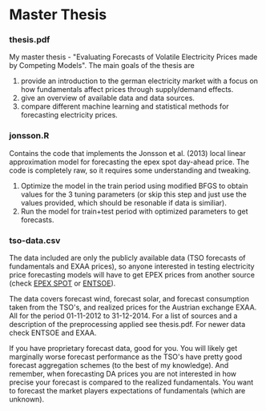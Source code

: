 # Master Thesis

### thesis.pdf
My master thesis - "Evaluating Forecasts of Volatile Electricity Prices made by Competing Models". The main goals of the thesis are 

1. provide an introduction to the german electricity market with a focus on how fundamentals affect prices through supply/demand effects. 
2. give an overview of available data and data sources.
3. compare different machine learning and statistical methods for forecasting electricity prices.

### jonsson.R
Contains the code that implements the Jonsson et al. (2013) local linear approximation model for forecasting the epex spot day-ahead price. The code is completely raw, so it requires some understanding and tweaking. 

1. Optimize the model in the train period using modified BFGS to obtain values for the 3 tuning parameters (or skip this step and just use the values provided, which should be resonable if data is similiar). 
2. Run the model for train+test period with optimized parameters to get forecasts.

### tso-data.csv
The data included are only the publicly available data (TSO forecasts of fundamentals and EXAA prices), so anyone interested in testing electricity price forecasting models will have to get EPEX prices from another source (check <a href="www.epexspot.com">EPEX SPOT</a> or <a href="www.transparency.entsoe.eu">ENTSOE</a>).

The data covers forecast wind, forecast solar, and forecast consumption taken from the TSO's, and realized prices for the Austrian exchange EXAA. All for the period 01-11-2012 to 31-12-2014. For a list of sources and a description of the preprocessing applied see thesis.pdf. For newer data check ENTSOE and EXAA.

If you have proprietary forecast data, good for you. You will likely get marginally worse forecast performance as the TSO's have pretty good forecast aggregation schemes (to the best of my knowledge). And remember, when forecasting DA prices you are not interested in how precise your forecast is compared to the realized fundamentals. You want to forecast the market players expectations of fundamentals (which are unknown).
